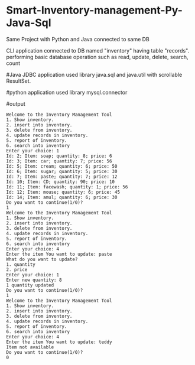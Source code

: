 # Smart-Inventory-management-Py-Java-Sql
Same Project with Python and Java connected to same DB

CLI application connected to DB named "inventory" having table "records".
performing basic database operation such as read, update, delete, search, count

#Java JDBC application
used library java.sql and java.util with scrollable ResultSet.

#python application
used library mysql.connector

#output
```
Welcome to the Inventory Management Tool
1. Show inventory.
2. insert into inventory.
3. delete from inventory.
4. update records in inventory.
5. report of inventory.
6. search into inventory
Enter your choice: 1
Id: 2; Item: soap; quantity: 8; price: 6
Id: 3; Item: car; quantity: 7; price: 56
Id: 5; Item: cream; quantity: 6; price: 50
Id: 6; Item: sugar; quantity: 5; price: 30
Id: 7; Item: paste; quantity: 7; price: 12
Id: 10; Item: CD; quantity: 90; price: 10
Id: 11; Item: facewash; quantity: 1; price: 56
Id: 12; Item: mouse; quantity: 6; price: 45
Id: 14; Item: amul; quantity: 6; price: 30
Do you want to continue(1/0)? 
1
Welcome to the Inventory Management Tool
1. Show inventory.
2. insert into inventory.
3. delete from inventory.
4. update records in inventory.
5. report of inventory.
6. search into inventory
Enter your choice: 4
Enter the item You want to update: paste
What do you want to update?
1. quantity
2. price
Enter your choice: 1
Enter new quantity: 8
1 quantity updated
Do you want to continue(1/0)? 
1
Welcome to the Inventory Management Tool
1. Show inventory.
2. insert into inventory.
3. delete from inventory.
4. update records in inventory.
5. report of inventory.
6. search into inventory
Enter your choice: 4
Enter the item You want to update: teddy
Item not available
Do you want to continue(1/0)? 
0
```
